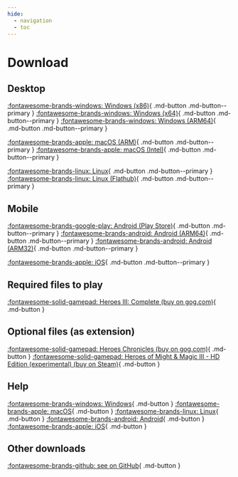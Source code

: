 ```yaml
---
hide:
  - navigation
  - toc
---
```


# Download
## Desktop
[:fontawesome-brands-windows: Windows (x86)](https://github.com/vcmi/vcmi/releases/latest/download/VCMI-Windows-x86.exe){ .md-button .md-button--primary }
[:fontawesome-brands-windows: Windows (x64)](https://github.com/vcmi/vcmi/releases/latest/download/VCMI-Windows-x64.exe){ .md-button .md-button--primary }
[:fontawesome-brands-windows: Windows (ARM64)](https://github.com/vcmi/vcmi/releases/latest/download/VCMI-Windows-arm64.exe){ .md-button .md-button--primary }

[:fontawesome-brands-apple: macOS (ARM)](https://github.com/vcmi/vcmi/releases/latest/download/VCMI-macOS-arm.dmg){ .md-button .md-button--primary }
[:fontawesome-brands-apple: macOS (Intel)](https://github.com/vcmi/vcmi/releases/latest/download/VCMI-macOS-intel.dmg){ .md-button .md-button--primary }

[:fontawesome-brands-linux: Linux](../players/Installation_Linux/){ .md-button .md-button--primary }
[:fontawesome-brands-linux: Linux (Flathub)](https://flathub.org/apps/eu.vcmi.VCMI){ .md-button .md-button--primary }

## Mobile
[:fontawesome-brands-google-play: Android (Play Store)](https://play.google.com/store/apps/details?id=is.xyz.vcmi){ .md-button .md-button--primary }
[:fontawesome-brands-android: Android (ARM64)](https://github.com/vcmi/vcmi/releases/latest/download/VCMI-Android-arm64-v8a.apk){ .md-button .md-button--primary }
[:fontawesome-brands-android: Android (ARM32)](https://github.com/vcmi/vcmi/releases/latest/download/VCMI-Android-armeabi-v7a.apk){ .md-button .md-button--primary }

[:fontawesome-brands-apple: iOS](https://github.com/vcmi/vcmi/releases/latest/download/VCMI-iOS.ipa){ .md-button .md-button--primary }

## Required files to play
[:fontawesome-solid-gamepad: Heroes III: Complete (buy on gog.com)](https://www.gog.com/en/game/heroes_of_might_and_magic_3_complete_edition){ .md-button }

## Optional files (as extension)
[:fontawesome-solid-gamepad: Heroes Chronicles (buy on gog.com)](https://www.gog.com/en/game/heroes_chronicles_all_chapters){ .md-button }
[:fontawesome-solid-gamepad: Heroes of Might & Magic III - HD Edition (experimental) (buy on Steam)](https://store.steampowered.com/app/297000/Heroes_of_Might__Magic_III__HD_Edition){ .md-button }

## Help
[:fontawesome-brands-windows: Windows](../players/Installation_Windows/){ .md-button }
[:fontawesome-brands-apple: macOS](../players/Installation_macOS/){ .md-button }
[:fontawesome-brands-linux: Linux](../players/Installation_Linux/){ .md-button }
[:fontawesome-brands-android: Android](../players/Installation_Android/){ .md-button }
[:fontawesome-brands-apple: iOS](../players/Installation_iOS/){ .md-button }

## Other downloads
[:fontawesome-brands-github: see on GitHub](https://github.com/vcmi/vcmi/releases/latest){ .md-button }
